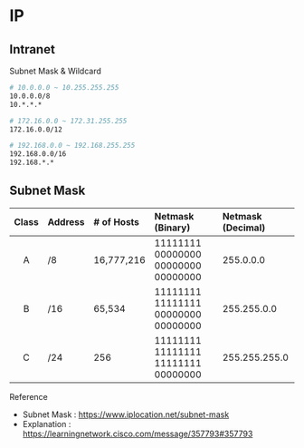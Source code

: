 # IP

## Intranet

Subnet Mask & Wildcard

```bash
# 10.0.0.0 ~ 10.255.255.255
10.0.0.0/8
10.*.*.*

# 172.16.0.0 ~ 172.31.255.255
172.16.0.0/12

# 192.168.0.0 ~ 192.168.255.255
192.168.0.0/16
192.168.*.*
```

## Subnet Mask

|Class|Address|# of Hosts|Netmask (Binary)|Netmask (Decimal)|
|:-:|:-|:-|:-|:-|
|A|/8|16,777,216|11111111 00000000 00000000 00000000|255.0.0.0|
|B|/16|65,534|11111111 11111111 00000000 00000000|255.255.0.0|
|C|/24|256|11111111 11111111 11111111 00000000|255.255.255.0|

Reference

- Subnet Mask : https://www.iplocation.net/subnet-mask
- Explanation : https://learningnetwork.cisco.com/message/357793#357793
